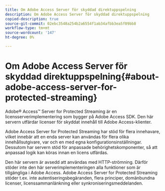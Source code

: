 ```yaml
---
title: Om Adobe Access Server för skyddad direktuppspelning
description: Om Adobe Access Server för skyddad direktuppspelning
copied-description: true
source-git-commit: 02ebc3548a254b2a6554f1ab34afbb3ea5f09bb8
workflow-type: tm+mt
source-wordcount: '147'
ht-degree: 0%

---
```


# Om Adobe Access Server för skyddad direktuppspelning{#about-adobe-access-server-for-protected-streaming}

Adobe® Access™ Server for Protected Streaming är en licensserverimplementering som bygger på Adobe Access SDK. Den här servern utfärdar licenser för skyddat innehåll till Adobe Access-klienter.

Adobe Access Server for Protected Streaming har stöd för flera innehavare, vilket innebär att en enda server kan användas för flera olika innehållsutgivare, var och en med egna konfigurationsinställningar. Dessutom har servern stöd för anpassade behörighetskomponenter, så att anpassad logik kan köras innan en licens utfärdas.

Den här servern är avsedd att användas med HTTP-strömning. Därför stöder inte den här serverimplementeringen alla funktioner som är tillgängliga i Adobe Access. Adobe Access Server for Protected Streaming stöder t.ex. inte autentiseringsbegäranden, flera principer, domänbundna licenser, licenssammanlänkning eller synkroniseringsmeddelanden.

